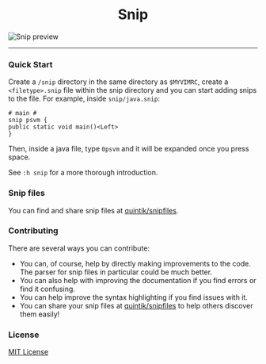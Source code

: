 
<h1 align="center">Snip</h1>
<img src="https://i.imgur.com/f6f4pxV.gif" alt="Snip preview"/>

---

### Quick Start

Create a `/snip` directory in the same directory as `$MYVIMRC`, create a
`<filetype>.snip` file within the snip directory and you can start adding snips
to the file. For example, inside `snip/java.snip`:

```
# main #
snip psvm {
public static void main()<Left>
}
```

Then, inside a java file, type `0psvm` and it will be expanded once you press
space.

See `:h snip` for a more thorough introduction.

### Snip files

You can find and share snip files at
[quintik/snipfiles](https://github.com/quintik/snipfiles).

### Contributing

There are several ways you can contribute:
- You can, of course, help by directly making improvements to the code. The
  parser for snip files in particular could be much better.
- You can also help with improving the documentation if you find errors or
  find it confusing.
- You can help improve the syntax highlighting if you find issues with it.
- You can share your snip files at
  [quintik/snipfiles](https://github.com/quintik/snipfiles) to help others
  discover them easily!

### License

[MIT License](https://github.com/quintik/snip/blob/master/LICENSE)

